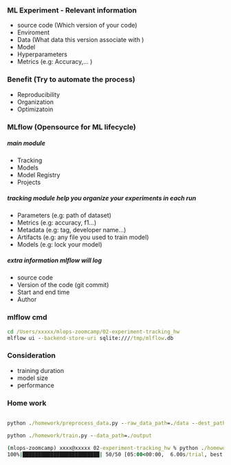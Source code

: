 ### ML Experiment - Relevant information
- source code (Which version of your code)
- Enviroment
- Data (What data this version associate with )
- Model
- Hyperparameters
- Metrics (e.g: Accuracy,... )

### Benefit (Try to automate the process)
- Reproducibility
- Organization
- Optimizatoin

### MLflow (Opensource for ML lifecycle)
##### main module
- Tracking
- Models
- Model Registry
- Projects
##### tracking module help you organize your experiments in each run
- Parameters (e.g: path of dataset)
- Metrics (e.g: accuracy, f1...)
- Metadata (e.g: tag, developer name...)
- Artifacts (e.g: any file you used to train model)
- Models (e.g: lock your model)
##### extra information mlflow will log
- source code
- Version of the code (git commit)
- Start and end time
- Author


### mlflow cmd
```cmd
cd /Users/xxxxx/mlops-zoomcamp/02-experiment-tracking_hw
mlflow ui --backend-store-uri sqlite:////tmp/mlflow.db
```

### Consideration
- training duration  
- model size
- performance


### Home work
```cmd

python ./homework/preprocess_data.py --raw_data_path=./data --dest_path=./output

python ./homework/train.py --data_path=./output 

(mlops-zoomcamp) xxxx@xxxxx 02-experiment-tracking_hw % python ./homework/hpo.py
100%|█████████████████████████| 50/50 [05:00<00:00,  6.00s/trial, best loss: 6.6284257482044735]


```
